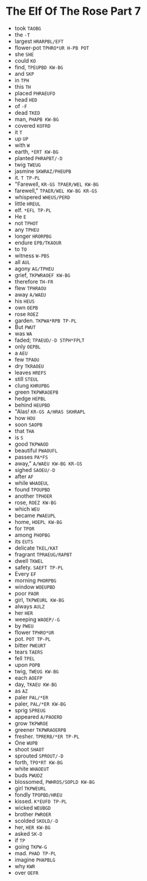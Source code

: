 # The Elf Of The Rose Part 7

* took `TAOBG`
* the `-T`
* largest `HRARPBL/EFT`
* flower-pot `TPHRO*UR H-PB POT`
* she `SHE`
* could `KO`
* find, `TPEUPBD KW-BG`
* and `SKP`
* in `TPH`
* this `TH`
* placed `PHRAEUFD`
* head `HED`
* of `-F`
* dead `TKED`
* man, `PHAPB KW-BG`
* covered `KOFRD`
* it `T`
* up `UP`
* with `W`
* earth, `*ERT KW-BG`
* planted `PHRAPBT/-D`
* twig `TWEUG`
* jasmine `SKWRAZ/PHEUPB`
* it. `T TP-PL`
* "Farewell, `KR-GS TPAER/WEL KW-BG`
* farewell," `TPAER/WEL KW-BG KR-GS`
* whispered `WHEUS/PERD`
* little `HREUL`
* elf. `*EFL TP-PL`
* He `E`
* not `TPHOT`
* any `TPHEU`
* longer `HRORPBG`
* endure `EPB/TKAOUR`
* to `TO`
* witness `W-PBS`
* all `AUL`
* agony `AG/TPHEU`
* grief, `TKPWRAOEF KW-BG`
* therefore `TH-FR`
* flew `TPHRAOU`
* away `A/WAEU`
* his `HEUS`
* own `OEPB`
* rose `ROEZ`
* garden. `TKPWA*RPB TP-PL`
* But `PWUT`
* was `WA`
* faded; `TPAEUD/-D STPH*FPLT`
* only `OEPBL`
* a `AEU`
* few `TPAOU`
* dry `TKRAOEU`
* leaves `HREFS`
* still `STEUL`
* clung `KHRUPBG`
* green `TKPWRAOEPB`
* hedge `HEPBL`
* behind `HEUPBD`
* "Alas! `KR-GS A/HRAS SKHRAPL`
* how `HOU`
* soon `SAOPB`
* that `THA`
* is `S`
* good `TKPWAOD`
* beautiful `PWAOUFL`
* passes `PA*FS`
* away," `A/WAEU KW-BG KR-GS`
* sighed `SAOEU/-D`
* after `AF`
* while `WHAOEUL`
* found `TPOUPBD`
* another `TPHOER`
* rose, `ROEZ KW-BG`
* which `WEU`
* became `PWAEUPL`
* home, `HOEPL KW-BG`
* for `TPOR`
* among `PHOPBG`
* its `EUTS`
* delicate `TKEL/KAT`
* fragrant `TPRAEUG/RAPBT`
* dwell `TKWEL`
* safety. `SAEFT TP-PL`
* Every `EF`
* morning `PHORPBG`
* window `WOEUPBD`
* poor `PAOR`
* girl, `TKPWEURL KW-BG`
* always `AULZ`
* her `HER`
* weeping `WAOEP/-G`
* by `PWEU`
* flower `TPHRO*UR`
* pot. `POT TP-PL`
* bitter `PWEURT`
* tears `TAERS`
* fell `TPEL`
* upon `POPB`
* twig, `TWEUG KW-BG`
* each `AOEFP`
* day, `TKAEU KW-BG`
* as `AZ`
* paler `PAL/*ER`
* paler, `PAL/*ER KW-BG`
* sprig `SPREUG`
* appeared `A/PAOERD`
* grow `TKPWROE`
* greener `TKPWRAOERPB`
* fresher. `TPRERB/*ER TP-PL`
* One `WUPB`
* shoot `SHAOT`
* sprouted `SPROUT/-D`
* forth, `TPO*RT KW-BG`
* white `WHAOEUT`
* buds `PWUDZ`
* blossomed, `PWHROS/SOPLD KW-BG`
* girl `TKPWEURL`
* fondly `TPOPBD/HREU`
* kissed. `K*EUFD TP-PL`
* wicked `WEUBGD`
* brother `PWROER`
* scolded `SKOLD/-D`
* her, `HER KW-BG`
* asked `SK-D`
* if `TP`
* going `TKPW-G`
* mad. `PHAD TP-PL`
* imagine `PHAPBLG`
* why `KWR`
* over `OEFR`
